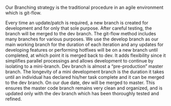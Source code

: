 Our Branching strategy is the traditional procedure in an agile environment which is git-flow. 

Every time an update/patch is required, a new branch is created for development and for only that sole purpose. After careful testing, the branch will be merged to the dev branch. The git-flow method includes many branches for various purposes. We use the develop branch as our main working branch for the duration of each iteration and any updates for developing features or performing hotfixes will be on a new branch until completed, at which point it is merged back to dev. It adds flexibility since it simplifies parallel processings and allows development to continue by isolating to a mini-branch. Dev branch is almost a “pre-production” master branch. The longevity of a mini development branch is the duration it takes until an individual has declared his/her task complete and it can be merged to the dev branch. On our due date, dev will be merged to master. This ensures the master code branch remains very clean and organized, and is updated only with the dev branch which has been thoroughly tested and refined.
